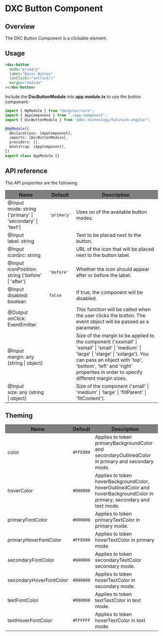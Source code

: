 # DXC Button Component

## Overview

The DXC Button Component is a clickable element.

## Usage

```html
<dxc-button
  mode="primary"
  label="Basic Button"
  (onClick)="onClick()"
  margin="medium"
></dxc-button>
```

Include the **DxcButtonModule** into **app.module.ts** to use the button component:

```ts
import { NgModule } from "@angular/core";
import { AppComponent } from "./app.component";
import { DxcButtonModule } from "@dxc-technology/halstack-angular";

@NgModule({
  declarations: [AppComponent],
  imports: [DxcButtonModule],
  providers: [],
  bootstrap: [AppComponent],
})
export class AppModule {}
```

## API reference

The API properties are the following:

<table>
    <tr style="background-color: grey">
      <th>Name</th>
      <th>Default</th>
      <th>Description</th>
    </tr>
    <tr>
      <td>@Input<br>mode: string ('primary' | 'secondary' | 'text')</td>
      <td>
        <code>'primary'</code>
      </td>
      <td>Uses on of the available button modes.</td>
    </tr>
    <tr>
      <td>@Input<br>label: string</td>
      <td></td>
      <td>Text to be placed next to the button.</td>
    </tr>
    <tr>
      <td>@Input<br>iconSrc: string</td>
      <td></td>
      <td>URL of the icon that will be placed next to the button label.</td>
    </tr>
    <tr>
      <td>@Input<br>iconPosition: string ('before' | 'after')</td>
      <td>
        <code>'before'</code>
      </td>
      <td>Whether the icon should appear after or before the label.</td>
    </tr>
    <tr>
      <td>@Input<br>disabled: boolean</td>
      <td>
        <code>false</code>
      </td>
      <td>If true, the component will be disabled.</td>
    </tr>
    <tr>
      <td>@Output<br>onClick: EventEmitter</td>
      <td></td>
      <td>
        This function will be called when the user clicks the button. The
        event object will be passed as a parameter.
      </td>
    </tr>
    <tr>
      <td>@Input<br>margin: any (string | object)</td>
      <td></td>
      <td>
        Size of the margin to be applied to the component ('xxsmall' |
        'xsmall' | 'small' | 'medium' | 'large' | 'xlarge' | 'xxlarge'). You
        can pass an object with 'top', 'bottom', 'left' and 'right' properties
        in order to specify different margin sizes.
      </td>
    </tr>
    <tr>
      <td>@Input<br>size: any (string | object)</td>
      <td></td>
      <td>
        Size of the component ('small' | 'medium' | 'large' | 'fillParent' |
        'fitContent').
      </td>
    </tr>
</table>

## Theming

<table>
    <tr style="background-color: grey">
      <th>Name</th>
      <th>Default</th>
      <th>Description</th>
    </tr>
    <tr>
      <td>color</td>
      <td>
        <code>#FFED00</code>
      </td>
      <td>Applies to token primaryBackgroundColor and secondaryOutlinedColor in primary and secondary mode.</td>
    </tr>
    <tr>
      <td>hoverColor</td>
      <td>
        <code>#000000</code>
      </td>
      <td>Applies to token hoverBackgroundColor, hoverOutlinedColor and hoverBackgroundColor in primary, secondary and text mode.</td>
    </tr>
    <tr>
      <td>primaryFontColor</td>
      <td>
        <code>#000000</code>
      </td>
      <td>Applies to token primaryTextColor in primary mode.</td>
    </tr>
    <tr>
      <td>primaryHoverFontColor</td>
      <td>        
        <code>#FFED00</code>
      </td>
      <td>Applies to token hoverTextColor in primary mode.</td>
    </tr>
    <tr>
      <td>secondaryFontColor</td>
      <td>
        <code>#000000</code>
      </td>
      <td>Applies to token secondaryTextColor secondary mode.</td>
    </tr>
    <tr>
      <td>secondaryHoverFontColor</td>
        <td>
          <code>#000000</code>
        </td>
      <td>Applies to token hoverTextColor in secondary mode.</td>
    </tr>
    <tr>
      <td>textFontColor</td>
      <td>
        <code>#000000</code>
      </td>
      <td>Applies to token textTextColor in text mode.</td>
    </tr>
    <tr>
      <td>textHoverFontColor</td>
      <td>
        <code>#FFFFFF</code>
      </td>
      <td>Applies to token hoverTextColor in text mode.</td>
    </tr>
</table>
